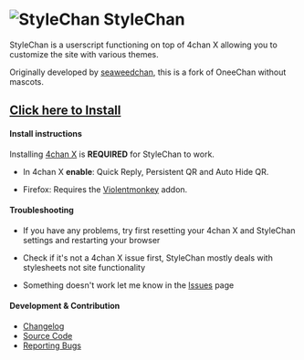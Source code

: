 ![StyleChan](https://github.com/3nly/StyleChan/assets/59023753/b7f8190c-049b-4001-83d7-9dbf04042621) StyleChan
====

StyleChan is a userscript functioning on top of 4chan X allowing you to customize the site with various themes.

Originally developed by [seaweedchan](https://github.com/seaweedchan/OneeChan), this is a fork of OneeChan without mascots.

## [Click here to Install](https://github.com/3nly/StyleChan/raw/main/StyleChan.user.js)


#### Install instructions

Installing [4chan X](https://github.com/ccd0/4chan-x) is **REQUIRED** for StyleChan to work.

- In 4chan X **enable**: Quick Reply, Persistent QR and Auto Hide QR.

- Firefox: Requires the [Violentmonkey](https://addons.mozilla.org/en-US/firefox/addon/violentmonkey/) addon.

#### Troubleshooting

- If you have any problems, try first resetting your 4chan X and StyleChan settings and restarting your browser

- Check if it's not a 4chan X issue first, StyleChan mostly deals with stylesheets not site functionality

- Something doesn't work let me know in the [Issues](https://github.com/3nly/StyleChan/issues) page


#### Development & Contribution

- [Changelog](https://github.com/3nly/StyleChan/blob/main/CHANGELOG.md)
- [Source Code](https://github.com/3nly/StyleChan/)
- [Reporting Bugs](https://github.com/3nly/StyleChan/issues)
